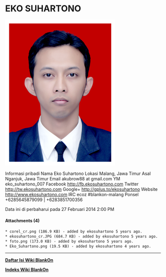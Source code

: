 # EKO SUHARTONO
![](/raw-attachment/wiki/EkoSuhartono/foto.png)

Informasi pribadi
Nama     Eko Suhartono
Lokasi   Malang, Jawa Timur
Asal     Nganjuk, Jawa Timur
Email    akubrow88 at gmail.com
YM       eko_suhartono_007
Facebook ​http://fb.ekosuhartono.com
Twitter  ​http://tw.ekosuhartono.com
Google+  ​http://gplus.to/ekosuhartono
Website  ​http://www.ekosuhartono.com
IRC      ecoz #blankon-malang
Ponsel   +6285645879099 | +6283851700356

Data ini di perbaharui pada 27 Februari 2014 2:00 PM

#### Attachments (4)
    * corel_cr.png​ (186.9 KB) - added by ekosuhartono 5 years ago.
    * ekosuhartono_cr.JPG​ (684.7 KB) - added by ekosuhartono 5 years ago.
    * foto.png​ (173.0 KB) - added by ekosuhartono 5 years ago.
    * Eko_Suhartono.png​ (19.5 KB) - added by ekosuhartono 4 years ago.
 
---
[**Daftar Isi Wiki BlankOn**](/DaftarIsi/README.md)
 
[**Indeks Wiki BlankOn**](/Indeks.md)
